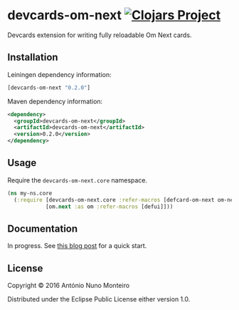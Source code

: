 # devcards-om-next [![Clojars Project](https://img.shields.io/clojars/v/devcards-om-next.svg)](https://clojars.org/devcards-om-next)

Devcards extension for writing fully reloadable Om Next cards.

## Installation
Leiningen dependency information:

```clojure
[devcards-om-next "0.2.0"]
```

Maven dependency information:

```xml
<dependency>
  <groupId>devcards-om-next</groupId>
  <artifactId>devcards-om-next</artifactId>
  <version>0.2.0</version>
</dependency>
```

## Usage

Require the `devcards-om-next.core` namespace.

```clojure
(ns my-ns.core
  (:require [devcards-om-next.core :refer-macros [defcard-om-next om-next-root]]
            [om.next :as om :refer-macros [defui]]))
```

## Documentation

In progress. See [this blog post](http://anmonteiro.com/2016/02/om-next-meets-devcards-the-full-reloadable-experience/) for a quick start.


## License

Copyright © 2016 António Nuno Monteiro

Distributed under the Eclipse Public License either version 1.0.
